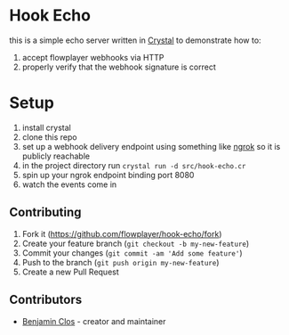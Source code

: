 # Hook Echo

this is a simple echo server written in [Crystal](https://crystal-lang.org/) to demonstrate how to:

1. accept flowplayer webhooks via HTTP
2. properly verify that the webhook signature is correct

# Setup
1. install crystal
2. clone this repo
3. set up a webhook delivery endpoint using something like [ngrok](https://ngrok.com) so it is publicly reachable
4. in the project directory run `crystal run -d src/hook-echo.cr`
5. spin up your ngrok endpoint binding port 8080
6. watch the events come in

## Contributing

1. Fork it (<https://github.com/flowplayer/hook-echo/fork>)
2. Create your feature branch (`git checkout -b my-new-feature`)
3. Commit your changes (`git commit -am 'Add some feature'`)
4. Push to the branch (`git push origin my-new-feature`)
5. Create a new Pull Request

## Contributors

- [Benjamin Clos](https://github.com/ondreian) - creator and maintainer

